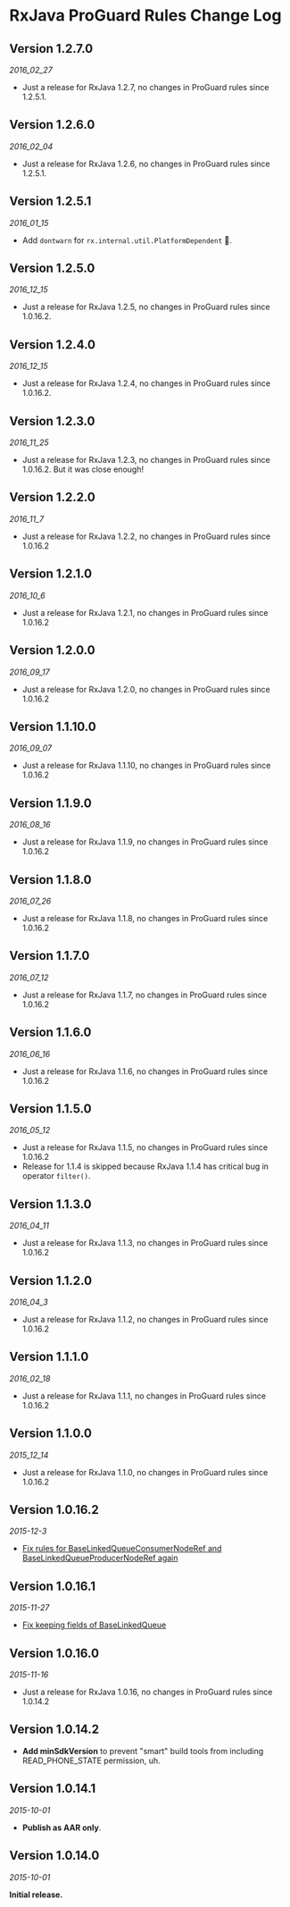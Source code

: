 RxJava ProGuard Rules Change Log
==========

## Version 1.2.7.0

_2016_02_27_

* Just a release for RxJava 1.2.7, no changes in ProGuard rules since 1.2.5.1.

## Version 1.2.6.0

_2016_02_04_

* Just a release for RxJava 1.2.6, no changes in ProGuard rules since 1.2.5.1.


## Version 1.2.5.1

_2016_01_15_

* Add `dontwarn` for `rx.internal.util.PlatformDependent` 🎉.

## Version 1.2.5.0

_2016_12_15_

* Just a release for RxJava 1.2.5, no changes in ProGuard rules since 1.0.16.2.

## Version 1.2.4.0

_2016_12_15_

* Just a release for RxJava 1.2.4, no changes in ProGuard rules since 1.0.16.2.


## Version 1.2.3.0

_2016_11_25_

* Just a release for RxJava 1.2.3, no changes in ProGuard rules since 1.0.16.2. But it was close enough!


## Version 1.2.2.0

_2016_11_7_

* Just a release for RxJava 1.2.2, no changes in ProGuard rules since 1.0.16.2

## Version 1.2.1.0

_2016_10_6_

* Just a release for RxJava 1.2.1, no changes in ProGuard rules since 1.0.16.2

## Version 1.2.0.0

_2016_09_17_

* Just a release for RxJava 1.2.0, no changes in ProGuard rules since 1.0.16.2

## Version 1.1.10.0

_2016_09_07_

* Just a release for RxJava 1.1.10, no changes in ProGuard rules since 1.0.16.2

## Version 1.1.9.0

_2016_08_16_

* Just a release for RxJava 1.1.9, no changes in ProGuard rules since 1.0.16.2

## Version 1.1.8.0

_2016_07_26_

* Just a release for RxJava 1.1.8, no changes in ProGuard rules since 1.0.16.2

## Version 1.1.7.0

_2016_07_12_

* Just a release for RxJava 1.1.7, no changes in ProGuard rules since 1.0.16.2

## Version 1.1.6.0

_2016_06_16_

* Just a release for RxJava 1.1.6, no changes in ProGuard rules since 1.0.16.2


## Version 1.1.5.0

_2016_05_12_

* Just a release for RxJava 1.1.5, no changes in ProGuard rules since 1.0.16.2
* Release for 1.1.4 is skipped because RxJava 1.1.4 has critical bug in operator `filter()`.


## Version 1.1.3.0

_2016_04_11_

* Just a release for RxJava 1.1.3, no changes in ProGuard rules since 1.0.16.2


## Version 1.1.2.0

_2016_04_3_

* Just a release for RxJava 1.1.2, no changes in ProGuard rules since 1.0.16.2


## Version 1.1.1.0

_2016_02_18_

* Just a release for RxJava 1.1.1, no changes in ProGuard rules since 1.0.16.2

## Version 1.1.0.0

_2015_12_14_

* Just a release for RxJava 1.1.0, no changes in ProGuard rules since 1.0.16.2

## Version 1.0.16.2

_2015-12-3_

* [Fix rules for BaseLinkedQueueConsumerNodeRef and BaseLinkedQueueProducerNodeRef again](https://github.com/artem-zinnatullin/RxJavaProGuardRules/pull/19)

## Version 1.0.16.1

_2015-11-27_

* [Fix keeping fields of BaseLinkedQueue](https://github.com/artem-zinnatullin/RxJavaProGuardRules/issues/16)

## Version 1.0.16.0

_2015-11-16_

* Just a release for RxJava 1.0.16, no changes in ProGuard rules since 1.0.14.2

## Version 1.0.14.2

* **Add minSdkVersion** to prevent "smart" build tools from including READ_PHONE_STATE permission, uh.

## Version 1.0.14.1

_2015-10-01_

*  **Publish as AAR only**.

## Version 1.0.14.0

_2015-10-01_

**Initial release.**
